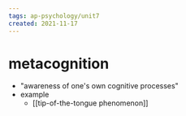 ```yaml
---
tags: ap-psychology/unit7 
created: 2021-11-17
---
```


# metacognition

- "awareness of one's own cognitive processes"
- example
	- [[tip-of-the-tongue phenomenon]]

<!---->